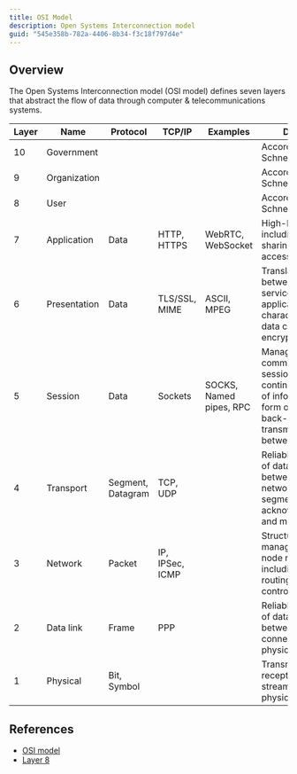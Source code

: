 ```yaml
---
title: OSI Model
description: Open Systems Interconnection model
guid: "545e358b-782a-4406-8b34-f3c18f797d4e"
---
```


## Overview

The Open Systems Interconnection model (OSI model) defines seven layers that abstract the flow of data through computer & telecommunications systems.

| Layer | Name         | Protocol          | TCP/IP          | Examples                | Description                                                                                                                                      |
|-------|--------------|-------------------|-----------------|-------------------------|--------------------------------------------------------------------------------------------------------------------------------------------------|
| 10    | Government   |                   |                 |                         | According to Bruce Schneider & RSA                                                                                                               |
| 9     | Organization |                   |                 |                         | According to Bruce Schneider & RSA                                                                                                               |
| 8     | User         |                   |                 |                         | According to Bruce Schneider & RSA                                                                                                               |
| 7     | Application  | Data              | HTTP, HTTPS     | WebRTC, WebSocket       | High-level APIs, including resource sharing, remote file access                                                                                  |
| 6     | Presentation | Data              | TLS/SSL, MIME   | ASCII, MPEG             | Translation of data between a networking service and an application; including character encoding, data compression and encryption/decryption    |
| 5     | Session      | Data              | Sockets         | SOCKS, Named pipes, RPC | Managing communication sessions, i.e., continuous exchange of information in the form of multiple back-and-forth transmissions between two nodes |
| 4     | Transport    | Segment, Datagram | TCP, UDP        |                         | Reliable transmission of data segments between points on a network, including segmentation, acknowledgement and multiplexing                     |
| 3     | Network      | Packet            | IP, IPSec, ICMP |                         | Structuring and managing a multi-node network, including addressing, routing and traffic control                                                 |
| 2     | Data link    | Frame             | PPP             |                         | Reliable transmission of data frames between two nodes connected by a physical layer                                                             |
| 1     | Physical     | Bit, Symbol       |                 |                         | Transmission and reception of raw bit streams over a physical medium                                                                             |medium                                                                             |

## References

* [OSI model](https://en.wikipedia.org/wiki/OSI_model)
* [Layer 8](https://en.wikipedia.org/wiki/Layer_8)
